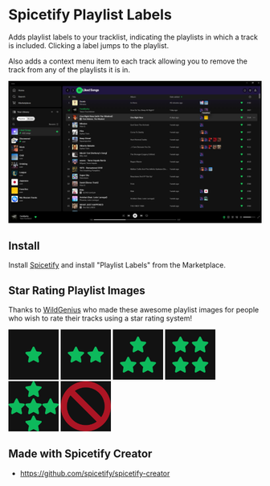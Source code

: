 # Spicetify Playlist Labels

Adds playlist labels to your tracklist, indicating the playlists in which a track is included. Clicking a label jumps to the playlist.

Also adds a context menu item to each track allowing you to remove the track from any of the playlists it is in.

![Screenshot](screenshot.png)

## Install
Install [Spicetify](https://spicetify.app) and install "Playlist Labels" from the Marketplace.

## Star Rating Playlist Images

Thanks to [WildGenius](https://github.com/WildGenius) who made these awesome playlist images for people who wish to rate their tracks using a star rating system!

<p float="left">
<img src="images/1-star.png" width="100px">
<img src="images/2-stars.png" width="100px">
<img src="images/3-stars.png" width="100px">
<img src="images/4-stars.png" width="100px">
<img src="images/5-stars.png" width="100px">
<img src="images/unrated.png" width="100px">
</p>


## Made with Spicetify Creator
- https://github.com/spicetify/spicetify-creator